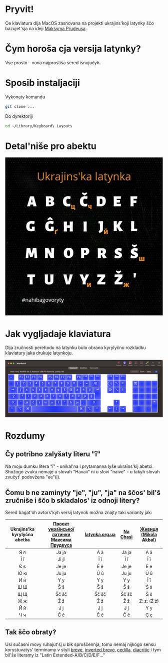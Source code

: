 # Pryvit! 

Ce klaviatura dlja MacOS zasnovana na projekti ukrajins'koji latynky ščo bazujet'sja na ideji [Maksyma Prudeusa](https://ukr-latynka.org). 

# Čym horoša cja versija latynky?

Vse prosto - vona najprostiša sered isnujučyh.

# Sposib instaljaciji

Vykonaty komandu

```bash
git clone ...
```

Do dyrektoriji

```bash
cd ~/Library/Keyboard\ Layouts
```

# Detal'niše pro abektu

![Ukrajins'ka latynka](./readme/Abetka_1.jpg "Abetka")

# Jak vygljadaje klaviatura

Dlja zručnosti perehodu na latynku bulo obrano kyrylyčnu rozkladku klaviatury jaka drukuje latynkoju.

![Keyboard](./readme/keyboard.png "Klaviatura")

# Rozdumy

## Čy potribno zalyšaty literu "ї"

Na moju dumku litera "ї" - unikal'na i prytamanna lyše ukraїns'kij abetci. Shožogo zvuku nemaje u slovah "Havaii" ni u slovi "naive" - u takyh slovah zvučyt' podovžena "ee"(i).

## Čomu b ne zaminyty "je", "ju", "ja" na ščos' bil'š zručniše i ščo b skladalos' iz odnoji litery?

Sered bagat'oh avtors'kyh versij latynok možna znajty taki varianty jak:

| Ukrajins'ka kyrylyčna abetka   | [Проєкт української латинки Максима Прудеуса](https://ukr-latynka.org) | [latynka.org.ua](https://latynka.org.ua/?page_id=118) | [Na Chasi](https://nachasi.com/manifest) | [Живиця (Mikola Akbal)](https://drive.google.com/drive/folders/1ee_JCJxq4fp8ZRsCWMzYya-IZbXfN1Gi) |
|:---:|:-----:|:-----:|:-----:|:----------:|
| Я я | Ja ja | Â â   | Ja ja | Ă ă        |
| Ї ї | Ji ji | Ї ї   | Ї ї   | Ĭ ĭ        |
| Є є | Je je | Ê ê   | Je je | E e        |
| Ю ю | Ju ju | Û û   | Ju ju | Ŭ ŭ        |
| И и | Y y   | Y y   | Y y   | Ȋ  ȋ       |
| Ш Ш | Š š   | Š š   | Š š   | Ṡ ṡ        |
| Щ Щ | Šč šč | Šč šč | Šč šč | S̈ s̈        | 
| Ж ж | Ž ž   | Ž ž   | Ž ž   | Z: z: (Ż ż)|
| Й й | J j   | J j   | J j   | Y y        |
| Ч ч | Č č   | Č č   | Č č   | Ç ç        |

## Tak ščo obraty?

Usi sučasni movy ruhajut'sj u bik sproščennja, tomu nemaj nijkogo sensu korystuvatys' terminamy v styli [breve](https://en.wikipedia.org/wiki/Breve), [inverted breve](https://en.wikipedia.org/wiki/Inverted_breve), [cedilla](https://en.wikipedia.org/wiki/Cedilla), [diacritic](https://en.wikipedia.org/wiki/Diaeresis_(diacritic)) i tym bil'še literamy iz "Latin Extended-A/B/C/D/E/F..."


